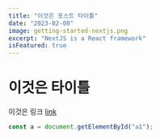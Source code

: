 ```yaml
---
title: "이것은 포스트 타이틀"
date: "2023-02-08"
image: getting-started-nextjs.png
excerpt: "NextJS is a React framework"
isFeatured: true
---
```


# 이것은 타이틀

이것은 링크 [link](https://google.com)

```javascript
const a = document.getElementById("a1");
```
